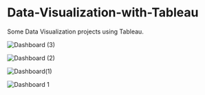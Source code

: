 # Data-Visualization-with-Tableau
Some Data Visualization projects using Tableau.

![Dashboard (3)](https://user-images.githubusercontent.com/74044300/204767176-d33fed3f-3e85-4eb1-b095-d9c7364ce10e.png)


![Dashboard (2)](https://user-images.githubusercontent.com/74044300/204767338-77328eb5-19c0-4759-8254-3ada70400fab.png)


![Dashboard(1)](https://user-images.githubusercontent.com/74044300/204767406-0de73b0e-2c20-445d-969a-bd29ce2e45f9.png)


![Dashboard 1](https://user-images.githubusercontent.com/74044300/204787316-cd7fe2f9-c2da-4a69-ab41-acd5d093d82b.png)
